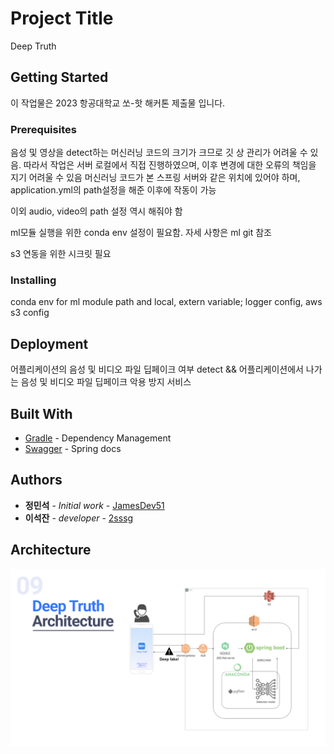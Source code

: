 # Project Title

Deep Truth

## Getting Started

이 작업물은 2023 항공대학교 쏘-핫 해커톤 제출물 입니다. 

### Prerequisites

음성 및 영상을 detect하는 머신러닝 코드의 크기가 크므로 깃 상 관리가 어려울 수 있음.
따라서 작업은 서버 로컬에서 직접 진행하였으며, 이후 변경에 대한 오류의 책임을 지기 어려울 수 있음
머신러닝 코드가 본 스프링 서버와 같은 위치에 있어야 하며, 
application.yml의 path설정을 해준 이후에 작동이 가능

이외 audio, video의 path 설정 역시 해줘야 함

ml모듈 실행을 위한 conda env 설정이 필요함. 자세 사항은 ml git 참조

s3 연동을 위한 시크릿 필요

### Installing
conda env for ml module
path and local, extern variable;
logger config, aws s3 config

## Deployment

어플리케이션의 음성 및 비디오 파일 딥페이크 여부 detect 
&&
어플리케이션에서 나가는 음성 및 비디오 파일 딥페이크 악용 방지 서비스

## Built With


* [Gradle](https://gradle.org/) - Dependency Management
* [Swagger](https://swagger.io/) - Spring docs


## Authors

* **정민석** - *Initial work* - [JamesDev51](https://github.com/JamesDev51)
* **이석잔** - *developer* - [2sssg](https://github.com/2sssg)


## Architecture

![Untitled](Untitled.png)
